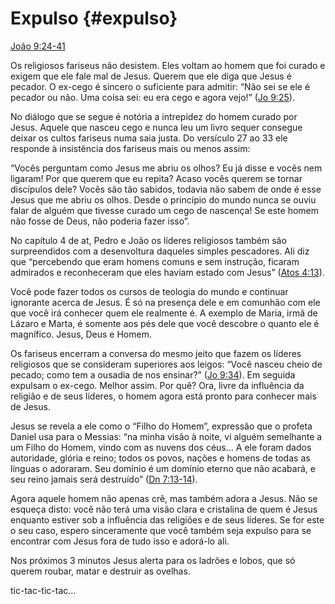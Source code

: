 # Expulso {#expulso}

[João 9:24-41](http://bibliaonline.com.br/acf/jo/9/24-41)

Os religiosos fariseus não desistem. Eles voltam ao homem que foi curado e exigem que ele fale mal de Jesus. Querem que ele diga que Jesus é pecador. O ex-cego é sincero o suficiente para admitir: “Não sei se ele é pecador ou não. Uma coisa sei: eu era cego e agora vejo!” ([Jo 9:25](http://bibliaonline.com.br/acf/jo/9/25)).

No diálogo que se segue é notória a intrepidez do homem curado por Jesus. Aquele que nasceu cego e nunca leu um livro sequer consegue deixar os cultos fariseus numa saia justa. Do versículo 27 ao 33 ele responde à insistência dos fariseus mais ou menos assim:

“Vocês perguntam como Jesus me abriu os olhos? Eu já disse e vocês nem ligaram! Por que querem que eu repita? Acaso vocês querem se tornar discípulos dele? Vocês são tão sabidos, todavia não sabem de onde é esse Jesus que me abriu os olhos. Desde o princípio do mundo nunca se ouviu falar de alguém que tivesse curado um cego de nascença! Se este homem não fosse de Deus, não poderia fazer isso”.

No capítulo 4 de at, Pedro e João os líderes religiosos também são surpreendidos com a desenvoltura daqueles simples pescadores. Ali diz que “percebendo que eram homens comuns e sem instrução, ficaram admirados e reconheceram que eles haviam estado com Jesus” ([Atos 4:13](http://bibliaonline.com.br/acf/atos/4/13)).

Você pode fazer todos os cursos de teologia do mundo e continuar ignorante acerca de Jesus. É só na presença dele e em comunhão com ele que você irá conhecer quem ele realmente é. A exemplo de Maria, irmã de Lázaro e Marta, é somente aos pés dele que você descobre o quanto ele é magnífico. Jesus, Deus e Homem.

Os fariseus encerram a conversa do mesmo jeito que fazem os líderes religiosos que se consideram superiores aos leigos: “Você nasceu cheio de pecado; como tem a ousadia de nos ensinar?” ([Jo 9:34](http://bibliaonline.com.br/acf/jo/9/34)). Em seguida expulsam o ex-cego. Melhor assim. Por quê? Ora, livre da influência da religião e de seus líderes, o homem agora está pronto para conhecer mais de Jesus.

Jesus se revela a ele como o “Filho do Homem”, expressão que o profeta Daniel usa para o Messias: “na minha visão à noite, vi alguém semelhante a um Filho do Homem, vindo com as nuvens dos céus... A ele foram dados autoridade, glória e reino; todos os povos, nações e homens de todas as línguas o adoraram. Seu domínio é um domínio eterno que não acabará, e seu reino jamais será destruído” ([Dn 7:13-14](http://bibliaonline.com.br/acf/dn/7/13-14)).

Agora aquele homem não apenas crê, mas também adora a Jesus. Não se esqueça disto: você não terá uma visão clara e cristalina de quem é Jesus enquanto estiver sob a influência das religiões e de seus líderes. Se for este o seu caso, espero sinceramente que você também seja expulso para se encontrar com Jesus fora de tudo isso e adorá-lo ali.

Nos próximos 3 minutos Jesus alerta para os ladrões e lobos, que só querem roubar, matar e destruir as ovelhas.

tic-tac-tic-tac...